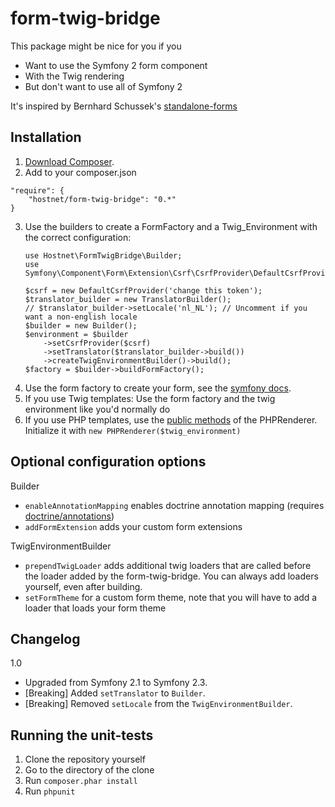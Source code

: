 form-twig-bridge
================

This package might be nice for you if you
- Want to use the Symfony 2 form component
- With the Twig rendering
- But don't want to use all of Symfony 2

It's inspired by Bernhard Schussek's [standalone-forms](https://github.com/bschussek/standalone-forms/)

Installation
------------
1. [Download Composer][1].
2. Add to your composer.json
  ```
  "require": {
      "hostnet/form-twig-bridge": "0.*"
  }

  ```
3. Use the builders to create a FormFactory and a Twig_Environment with the correct configuration:
   ```
   use Hostnet\FormTwigBridge\Builder;
   use Symfony\Component\Form\Extension\Csrf\CsrfProvider\DefaultCsrfProvider;
   
   $csrf = new DefaultCsrfProvider('change this token');
   $translator_builder = new TranslatorBuilder();
   // $translator_builder->setLocale('nl_NL'); // Uncomment if you want a non-english locale
   $builder = new Builder();
   $environment = $builder
       ->setCsrfProvider($csrf)
       ->setTranslator($translator_builder->build())
       ->createTwigEnvironmentBuilder()->build();
   $factory = $builder->buildFormFactory();
   ```
5. Use the form factory to create your form, see the [symfony docs](http://symfony.com/doc/current/book/forms.html).
6. If you use Twig templates: Use the form factory and the twig environment like you'd normally do
7. If you use PHP templates, use the [public methods](https://github.com/hostnet/form-twig-bridge/blob/master/src/Hostnet/FormTwigBridge/PHPRenderer.php) of the PHPRenderer.
   Initialize it with ```new PHPRenderer($twig_environment)```

Optional configuration options
------------

Builder
- ```enableAnnotationMapping``` enables doctrine annotation mapping (requires [doctrine/annotations](https://packagist.org/packages/doctrine/annotations))
- ```addFormExtension``` adds your custom form extensions

TwigEnvironmentBuilder
- ```prependTwigLoader``` adds additional twig loaders that are called before the loader added by the form-twig-bridge. You can always add loaders yourself, even after building.
- ```setFormTheme``` for a custom form theme, note that you will have to add a loader that loads your form theme

Changelog
------------
1.0
- Upgraded from Symfony 2.1 to Symfony 2.3.
- [Breaking] Added ```setTranslator``` to ```Builder```.
- [Breaking] Removed ```setLocale``` from the ```TwigEnvironmentBuilder```.

Running the unit-tests
------------
1. Clone the repository yourself
2. Go to the directory of the clone
3. Run ```composer.phar install```
4. Run ```phpunit```

[1]: http://getcomposer.org/doc/00-intro.md

